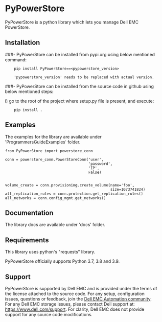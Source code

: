 # PyPowerStore
PyPowerStore is a python library which lets you 
manage Dell EMC PowerStore.


## Installation

###- PyPowerStore can be installed from pypi.org using below mentioned command:
        
        pip install PyPowerStore==<pypowerstore_version>

        'pypowerstore_version' needs to be replaced with actual version. 

###- PyPowerStore can be installed from the source code in github using below mentioned steps:
  
  i) go to the root of the project where setup.py file is present, and execute:

        pip install .

## Examples

The examples for the library are available under 'ProgrammersGuideExamples' folder.

```
from PyPowerStore import powerstore_conn

conn = powerstore_conn.PowerStoreConn('user',
                                      'password',
                                      'IP',
                                      False)


volume_create = conn.provisioning.create_volume(name='foo',
                                                size=1073741824)
all_replication_rules = conn.protection.get_replication_rules()
all_networks = conn.config_mgmt.get_networks()

```


## Documentation

The library docs are available under 'docs' folder.


## Requirements

This library uses python's "requests" library.

PyPowerStore officially supports Python 3.7, 3.8 and 3.9.


## Support

PyPowerStore is supported by Dell EMC and is provided under the terms of the license attached to the source code.
For any setup, configuration issues, questions or feedback, join the [Dell EMC Automation community](https://www.dell.com/community/Automation/bd-p/Automation).
For any Dell EMC storage issues, please contact Dell support at: https://www.dell.com/support.
For clarity, Dell EMC does not provide support for any source code modifications.
